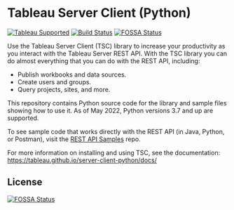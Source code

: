# Tableau Server Client (Python)

[![Tableau Supported](https://img.shields.io/badge/Support%20Level-Tableau%20Supported-53bd92.svg)](https://www.tableau.com/support-levels-it-and-developer-tools) [![Build Status](https://github.com/tableau/server-client-python/actions/workflows/run-tests.yml/badge.svg)](https://github.com/tableau/server-client-python/actions)
[![FOSSA Status](https://app.fossa.com/api/projects/git%2Bgithub.com%2Ftableau%2Fserver-client-python.svg?type=shield)](https://app.fossa.com/projects/git%2Bgithub.com%2Ftableau%2Fserver-client-python?ref=badge_shield)

Use the Tableau Server Client (TSC) library to increase your productivity as you interact with the Tableau Server REST API. With the TSC library you can do almost everything that you can do with the REST API, including:

* Publish workbooks and data sources.
* Create users and groups.
* Query projects, sites, and more.

This repository contains Python source code for the library and sample files showing how to use it. As of May 2022, Python versions 3.7 and up are supported.

To see sample code that works directly with the REST API (in Java, Python, or Postman), visit the [REST API Samples](https://github.com/tableau/rest-api-samples) repo.

For more information on installing and using TSC, see the documentation:
<https://tableau.github.io/server-client-python/docs/>
 


## License
[![FOSSA Status](https://app.fossa.com/api/projects/git%2Bgithub.com%2Ftableau%2Fserver-client-python.svg?type=large)](https://app.fossa.com/projects/git%2Bgithub.com%2Ftableau%2Fserver-client-python?ref=badge_large)
